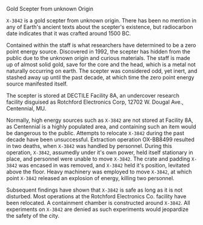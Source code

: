 Gold Scepter from unknown Origin

`X-3842` is a gold scepter from unknown origin. There has been no mention in any of Earth's ancient texts about the scepter's existence, but radiocarbon date indicates that it was crafted around 1500 BC.

Contained within the staff is what researchers have determined to be a zero point energy source. Discovered in 1992, the scepter has hidden from the public due to the unknown origin and curious materials. The staff is made up of almost solid gold, save for the core and the head, which is a metal not naturally occurring on earth. The scepter was considered odd, yet inert, and stashed away up until the past decade, at which time the zero point energy source manifested itself.

The scepter is stored at DECTILE Facility 8A, an undercover research facility disguised as Rotchford Electronics Corp, 12702 W. Dougal Ave., Centennial, MU.

Normally, high energy sources such as `X-3842` are not stored at Facility 8A, as Centennial is a highly populated area, and containing such an item would be dangerous to the public. Attempts to relocate `X-3842` during the past decade have been unsuccessful. Extraction operation OX-BB8499 resulted in two deaths, when `X-3842` was handled by personnel. During this operation, `X-3842`, assumedly under it's own power, held itself stationary in place, and personnel were unable to move `X-3842`. The crate and padding `X-3842` was encased in was removed, and `X-3842` held it's position, levitated above the floor. Heavy machinery was employed to move `X-3842`, at which point `X-3842` released an explosion of energy, killing two personnel.

Subsequent findings have shown that `X-3842` is safe as long as it is not disturbed. Most operations at the Rotchford Electronics Co. facility have been relocated. A containment chamber is constructed around `X-3842`. All experiments on `X-3842` are denied as such experiments would jeopardize the safety of the city.
